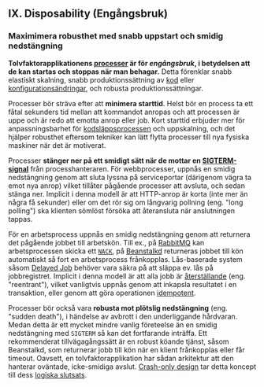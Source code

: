 ## IX. Disposability (Engångsbruk)
### Maximimera robusthet med snabb uppstart och smidig nedstängning

**Tolvfaktorapplikationens [processer](./processes) är för *engångsbruk*, i betydelsen att de kan startas och stoppas när man behagar.** Detta förenklar snabb elastiskt skalning, snabb produktionssättning av [kod](./codebase) eller [konfigurationsändringar](./config), och robusta produktionssättningar.

Processer bör sträva efter att **minimera starttid**. Helst bör en process ta ett fåtal sekunders tid mellan att kommandot anropas och att processen är uppe och är redo att emotta anrop eller job. Kort starttid erbjuder mer för anpassningsbarhet för [kodsläppsprocessen](./build-release-run) och uppskalning, och det hjälper robusthet eftersom tekniker kan lätt flytta processer till nya fysiska maskiner när det är motiverat.

Processer **stänger ner på ett smidigt sätt när de mottar en [SIGTERM-signal](http://en.wikipedia.org/wiki/SIGTERM)** från processhanteraren. För webbprocesser, uppnås en smidig nedstängning genom att sluta lyssna på serviceportar (därigenom vägra ta emot nya anrop) vilket tillåter pågående processer att avsluta, och sedan stänga ner. Implicit i denna modell är att HTTP-anrop är korta (inte mer än några få sekunder) eller om det rör sig om långvarig pollning (eng. "long polling") ska klienten sömlöst försöka att återansluta när anslutningen tappas.

För en arbetsprocess uppnås en smidig nedstängning genom att returnera det pågående jobbet till arbetskön. Till ex., på [RabbitMQ](http://www.rabbitmq.com/) kan arbetsprocessen skicka ett [`NACK`](http://www.rabbitmq.com/amqp-0-9-1-quickref.html#basic.nack), på [Beanstalkd](https://beanstalkd.github.io) returneras jobbet till kön automatiskt så fort en arbetsprocess frånkopplas. Lås-baserade system såsom [Delayed Job](https://github.com/collectiveidea/delayed_job#readme) behöver vara säkra på att släppa ev. lås på jobbregistret. Implicit i denna modell är att alla jobb är [återställande](http://en.wikipedia.org/wiki/Reentrant_%28subroutine%29) (eng. "reentrant"), vilket vanligtvis uppnås genom att inkapsla resultatet i en transaktion, eller genom att göra operationen [idempotent](http://en.wikipedia.org/wiki/Idempotence).

Processer bör också vara **robusta mot plötslig nedstängning** (eng. "sudden death"), i händelse av avbrott i den underliggande hårdvaran. Medan detta är ett mycket mindre vanlig företeelse än en smidig nedstängning med `SIGTERM` så kan det fortfarande inträffa. Ett rekommenderat tillvägagångssätt är en robust köande tjänst, såsom Beanstalkd, som returnerar jobb till kön när en klient frånkopplas eller får timeout. Oavsett, en tolvfaktorapplikation har sådan arkitektur att den hanterar oväntade, icke-smidiga avslut. [Crash-only design](http://lwn.net/Articles/191059/) tar detta koncept till dess [logiska slutsats](http://docs.couchdb.org/en/latest/intro/overview.html).
